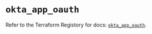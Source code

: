 # `okta_app_oauth`

Refer to the Terraform Registory for docs: [`okta_app_oauth`](https://registry.terraform.io/providers/okta/okta/4.5.0/docs/resources/app_oauth).
